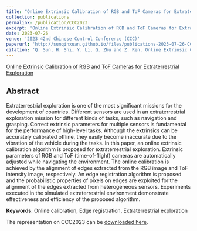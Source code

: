 ```yaml
---
title: "Online Extrinsic Calibration of RGB and ToF Cameras for Extraterrestrial Exploration"
collection: publications
permalink: /publication/CCC2023
excerpt: 'Online Extrinsic Calibration of RGB and ToF Cameras for Extraterrestrial Exploration'
date: 2023-07-26
venue: '2023 42nd Chinese Control Conference (CCC)'
paperurl: 'http://sunqinxuan.github.io/files/publications-2023-07-26-CCC2023.pdf'
citation: 'Q. Sun, H. Shi, Y. Li, Q. Zhu and Z. Ren. Online Extrinsic Calibration of RGB and ToF Cameras for Extraterrestrial Exploration. 2023 42nd Chinese Control Conference (CCC), Tianjin, China, 2023: 7447-7452.'
---
```


[Online Extrinsic Calibration of RGB and ToF Cameras for Extraterrestrial Exploration](https://ieeexplore.ieee.org/document/10240419)


## Abstract

Extraterrestrial exploration is one of the most significant missions for the development of countries. Different sensors are used in an extraterrestrial exploration mission for different kinds of tasks, such as navigation and grasping. Correct extrinsic parameters for multiple sensors is fundamental for the performance of high-level tasks. Although the extrinsics can be accurately calibrated offline, they easily become inaccurate due to the vibration of the vehicle during the tasks. In this paper, an online extrinsic calibration algorithm is proposed for extraterrestrial exploration. Extrinsic parameters of RGB and ToF (time-of-flight) cameras are automatically adjusted while navigating the environment. The online calibration is achieved by the alignment of edges extracted from the RGB image and ToF intensity image, respectively. An edge registration algorithm is proposed and the probabilistic properties of pixels on edges are exploited for the alignment of the edges extracted from heterogeneous sensors. Experiments executed in the simulated extraterrestrial environment demonstrate effectiveness and efficiency of the proposed algorithm.

**Keywords**:
Online calibration, Edge registration, Extraterrestrial exploration

The representation on CCC2023 can be 
<a href="http://sunqinxuan.github.io/files/publications-2023-07-26-CCC2023-report.pdf">downloaded here</a>.
